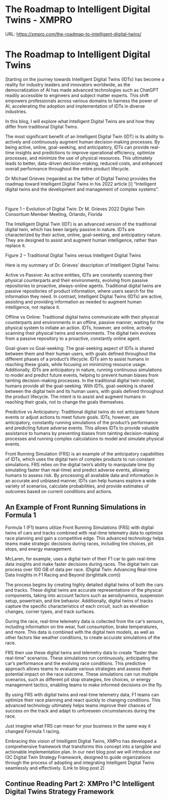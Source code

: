 # The Roadmap to Intelligent Digital Twins - XMPRO

URL: https://xmpro.com/the-roadmap-to-intelligent-digital-twins/



# The Roadmap to Intelligent Digital Twins

Starting on the journey towards Intelligent Digital Twins (IDTs) has become a reality for industry leaders and innovators worldwide, as the democratization of AI has made advanced technologies such as ChatGPT readily accessible to engineers and subject matter experts. This shift empowers professionals across various domains to harness the power of AI, accelerating the adoption and implementation of IDTs in diverse industries.

In this blog, I will explore what Intelligent Digital Twins are and how they differ from traditional Digital Twins.

The most significant benefit of an Intelligent Digital Twin (IDT) is its ability to actively and continuously augment human decision-making processes. By being active, online, goal-seeking, and anticipatory, IDTs can provide real-time insights and predictions to improve operational efficiency, optimize processes, and minimize the use of physical resources. This ultimately leads to better, data-driven decision-making, reduced costs, and enhanced overall performance throughout the entire product lifecycle.

Dr Michael Grieves (regarded as the father of Digital Twins) provides the roadmap toward Intelligent Digital Twins in his 2022 article [i] “Intelligent digital twins and the development and management of complex systems”. 

 

Figure 1 – Evolution of Digital Twin: Dr M. Grieves 2022 Digital Twin Consortium Member Meeting, Orlando, Florida

The Intelligent Digital Twin (IDT) is an advanced version of the traditional digital twin, which has been largely passive in nature. IDTs are characterized by their active, online, goal-seeking, and anticipatory nature. They are designed to assist and augment human intelligence, rather than replace it.

Figure 2 – Traditional Digital Twins versus Intelligent Digital Twins

Here is my summary of Dr. Grieves’ description of Intelligent Digital Twins:

Active vs Passive: As active entities, IDTs are constantly scanning their physical counterparts and their environments, evolving from passive repositories to proactive, always-online agents. Traditional digital twins are passive repositories of product information, where users search for the information they need. In contrast, Intelligent Digital Twins (IDTs) are active, assisting and providing information as needed to augment human intelligence, not replace it.

Offline vs Online: Traditional digital twins communicate with their physical counterparts and environments in an offline, passive manner, waiting for the physical system to initiate an action. IDTs, however, are online, actively scanning their physical twins and environments. The digital twin evolves from a passive repository to a proactive, constantly online agent.

Goal-given vs Goal-seeking: The goal-seeking aspect of IDTs is shared between them and their human users, with goals defined throughout the different phases of a product’s lifecycle. IDTs aim to assist humans in reaching these goals, while focusing on minimizing resource usage. Additionally, IDTs are anticipatory in nature, running continuous simulations to model and predict future events, helping to prevent human biases from tainting decision-making processes. In the traditional digital twin model, humans provide all the goal-seeking. With IDTs, goal-seeking is shared between the digital twin and its human users, with goals defined throughout the product lifecycle. The intent is to assist and augment humans in reaching their goals, not to change the goals themselves.

Predictive vs Anticipatory: Traditional digital twins do not anticipate future events or adjust actions to meet future goals. IDTs, however, are anticipatory, constantly running simulations of the product’s performance and predicting future adverse events. This allows IDTs to provide valuable assistance to humans by preventing biases from tainting decision-making processes and running complex calculations to model and simulate physical events.

Front Running Simulation (FRS) is an example of the anticipatory capabilities of IDTs, which uses the digital twin of complex products to run constant simulations. FRS relies on the digital twin’s ability to manipulate time (by simulating faster than real-time) and predict adverse events, allowing humans to assess risk. By processing all available data and information in an accurate and unbiased manner, IDTs can help humans explore a wide variety of scenarios, calculate probabilities, and provide estimates of outcomes based on current conditions and actions.

## An Example of Front Running Simulations in Formula 1

Formula 1 (F1) teams utilize Front Running Simulations (FRS) with digital twins of cars and tracks combined with real-time telemetry data to optimize race planning and gain a competitive edge. This advanced technology helps teams make strategic decisions during races, including tire choices, pit stops, and energy management.

McLaren, for example, uses a digital twin of their F1 car to gain real-time data insights and make faster decisions during races. The digital twin can process over 100 GB of data per race. (Digital Twin: Advancing Real-time Data Insights in F1 Racing and Beyond (brighttalk.com))

The process begins by creating highly detailed digital twins of both the cars and tracks. These digital twins are accurate representations of the physical components, taking into account factors such as aerodynamics, suspension setup, powertrain, and tire behavior. Additionally, digital twins of tracks capture the specific characteristics of each circuit, such as elevation changes, corner types, and track surfaces.

During the race, real-time telemetry data is collected from the car’s sensors, including information on tire wear, fuel consumption, brake temperatures, and more. This data is combined with the digital twin models, as well as other factors like weather conditions, to create accurate simulations of the race.

FRS then use these digital twins and telemetry data to create “faster than real-time” scenarios. These simulations run continuously, anticipating the car’s performance and the evolving race conditions. This predictive approach allows teams to evaluate various strategies and assess their potential impact on the race outcome. These simulations can run multiple scenarios, such as different pit stop strategies, tire choices, or energy management tactics, enabling teams to make informed decisions on the fly.

By using FRS with digital twins and real-time telemetry data, F1 teams can optimize their race planning and react quickly to changing conditions. This advanced technology ultimately helps teams improve their chances of success on the track and adapt to unforeseen circumstances during the race.

Just imagine what FRS can mean for your business in the same way it changed Formula 1 racing.

Embracing this vision of Intelligent Digital Twins, XMPro has developed a comprehensive framework that transforms this concept into a tangible and actionable implementation plan. In our next blog post we will introduce our I3C Digital Twin Strategy Framework, designed to guide organizations through the process of adopting and integrating Intelligent Digital Twins seamlessly and effectively. (Link to blog post 2)

## Continue Reading Part 2: XMPro I³C Intelligent Digital Twins Strategy Framework

